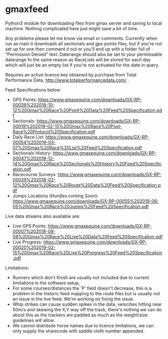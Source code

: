 # gmaxfeed

Python3 module for downloading files from gmax server and saving to local machine. Nothing complicated here just might save a bit of time.

Any problems please let me know via email or comments. Currently when run as main it downloads all sectionals and gps points files, but if you're not set up for one then comment it out or you'll end up with a folder full of "Permission Denied" text. Daterange should also be set to your permissable daterange fo the same reason as RaceLists will be stored for each day which will just be an empty list if you're not activated for the date in query.

Requires an active licence key obtained by purchase from Total Performance Data, http://www.totalperformancedata.com/ .

Feed Specifications below:
- GPS Points: https://www.gmaxequine.com/downloads/GX-RP-00038%202018-10-12%20Gmax%20Race%20Point%20Data%20Feed%20Specification.pdf
- Sectionals: https://www.gmaxequine.com/downloads/GX-RP-00019%202019-02-15%20Gmax%20Race%20Post-Race%20Protocol%20Specification.pdf
- Daily Race List: https://www.gmaxequine.com/downloads/GX-RP-00054%202019-03-07%20Gmax%20Race%20List%20Feed%20Specification.pdf
- Sectionals History: https://www.gmaxequine.com/downloads/GX-RP-00047%202018-12-14%20Gmax%20Race%20Sectionals%20History%20Feed%20Specification.pdf
- Racecourse Surveys: https://www.gmaxequine.com/downloads/GX-RP-00039%202018-02-12%20Gmax%20Race%20Route%20Data%20Feed%20Specification.pdf
- Jumps Locations (Hurdles coming Soon): https://www.gmaxequine.com/downloads/GX-RP-00055%202019-06-05%20Gmax%20Race%20Jumps%20Feed%20Specification.pdf

Live data streams also available are:
- Live GPS Points: https://www.gmaxequine.com/downloads/GX-RP-00007%202018-08-08%20Gmax%20Race%20Live%20Data%20Feed%20Specification.pdf
- Live Progress: https://www.gmaxequine.com/downloads/GX-RP-00020%202019-02-15%20Gmax%20Race%20Live%20Progress%20Feed%20Specification.pdf

Limitations:
- Runners which don't finish are usually not included due to current limitations in the software setup,
- For some courses/distances the 'P' field doesn't decrease, this is a problem in the historic feed mapping to the route files but is usually not an issue in the live feed. We're working on fixing the issue.
- Whip strikes can cause sudden spikes in the data, velocities hitting near 50m/s and skewing the X,Y way off the track, there's nothing we can do about this as the trackers are padded as much as the weight/size guidelines will allow.
- We cannot distribute horse names due to licence limitations, we can only supply the sharecode with saddle cloth number appended.
